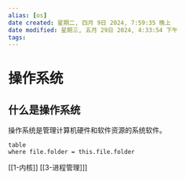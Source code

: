 ```yaml
---
alias: [os]
date created: 星期二, 四月 9日 2024, 7:59:35 晚上
date modified: 星期三, 五月 29日 2024, 4:33:54 下午
tags: 
---
```


# 操作系统

## 什么是操作系统

操作系统是管理计算机硬件和软件资源的系统软件。

```dataview
table 
where file.folder = this.file.folder
```

[[1-内核]]
[[3-进程管理]]]